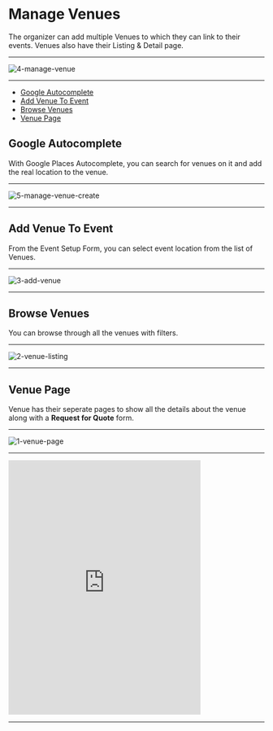 # Manage Venues

The organizer can add multiple Venues to which they can link to their events. Venues also have their Listing & Detail page.

---

![4-manage-venue](/images/v2/ManageVenuesImages/4-manage-venue.webp "4-manage-venue")

---

- [Google Autocomplete](#Google-Autocomplete)
- [Add Venue To Event](#add-venue-to-event)
- [Browse Venues](#browse-venues)
- [Venue Page](#venue-page)



<a name="Google-Autocomplete"></a>
## Google Autocomplete

With Google Places Autocomplete, you can search for venues on it and add the real location to the venue.

---

![5-manage-venue-create](/images/v2/ManageVenuesImages/5-manage-venue-create.webp "5-manage-venue-create")

---



<a name="add-venue-to-event"></a>
## Add Venue To Event

From the Event Setup Form, you can select event location from the list of Venues.

---

![3-add-venue](/images/v2/ManageVenuesImages/3-add-venue.webp "3-add-venue")

---


<a name="browse-venues"></a>
## Browse Venues

You can browse through all the venues with filters.

---

![2-venue-listing](/images/v2/ManageVenuesImages/2-venue-listing.webp "2-venue-listing")

---


<a name="venue-page"></a>
## Venue Page

Venue has their seperate pages to show all the details about the venue along with a **Request for Quote** form.

---

![1-venue-page](/images/v2/ManageVenuesImages/1-venue-page.webp "1-venue-page")

---


<iframe width="75%" height="500" src="https://www.youtube.com/embed/u515fZBsRu8?si=VDC8ESLWiph8maQ5" title="YouTube video player" frameborder="0" allow="accelerometer; autoplay; clipboard-write; encrypted-media; gyroscope; picture-in-picture; web-share" allowfullscreen></iframe>


---